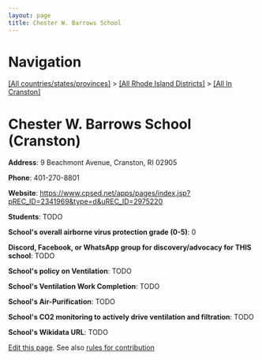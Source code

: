 ```yaml
---
layout: page
title: Chester W. Barrows School
---
```

# Navigation

[[All countries/states/provinces]](../../..) > [[All Rhode Island Districts]](../..) > [[All In Cranston]](..)

# Chester W. Barrows School (Cranston)

**Address**: 9 Beachmont Avenue, Cranston, RI 02905

**Phone**: 401-270-8801

**Website**: <https://www.cpsed.net/apps/pages/index.jsp?pREC_ID=2341969&type=d&uREC_ID=2975220>

**Students**: TODO

**School's overall airborne virus protection grade (0-5)**: 0

**Discord, Facebook, or WhatsApp group for discovery/advocacy for THIS school**: TODO

**School's policy on Ventilation**: TODO

**School's Ventilation Work Completion**: TODO

**School's Air-Purification**: TODO

**School's CO2 monitoring to actively drive ventilation and filtration**: TODO

**School's Wikidata URL**: TODO


[Edit this page](https://github.com/ventilate-schools/RI/edit/main/./Cranston/Chester_W._Barrows_School.md). See also [rules for contribution](../../../contribution-rules/)